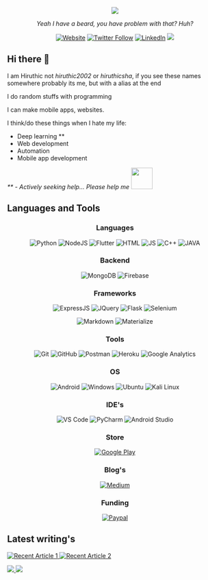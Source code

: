 <!--
**hiruthic2002/hiruthic2002** is a ✨ _special_ ✨ repository because its `README.md` (this file) appears on your GitHub profile.

Here are some ideas to get you started:

- 🔭 I’m currently working on ...
- 🌱 I’m currently learning ...
- 👯 I’m looking to collaborate on ...
- 🤔 I’m looking for help with ...
- 💬 Ask me about ...
- 📫 How to reach me: ...
- 😄 Pronouns: ...
- ⚡ Fun fact: ...
-->

<div align="center">
<img src="https://img.icons8.com/bubbles/100/000000/man-with-beard-in-blue-glasses.png"/>

<i>Yeah I have a beard, you have problem with that? Huh? </i>


[![Website](https://img.shields.io/website?label=hiruthicSha.com&style=for-the-badge&url=https%3A%2F%2Fsha-resume.herokuapp.com)](https://sha-resume.herokuapp.com/)
[![Twitter Follow](https://img.shields.io/twitter/follow/_hiruthicSha?color=1DA1F2&logo=twitter&style=for-the-badge)](https://twitter.com/intent/follow?original_referer=https%3A%2F%2Fgithub.com%2F_hiruthicSha&screen_name=_hiruthicSha)
[![LinkedIn](https://img.shields.io/badge/LinkedIn-0077B5?style=for-the-badge&logo=linkedin&logoColor=white)](https://www.linkedin.com/in/hiruthic-s-s)
![](https://estruyf-github.azurewebsites.net/api/VisitorHit?user=hiruthicShaSS&repo=github-visitors-badge&countColorcountColor&countColor=%237B1E7A)
</div>

## Hi there 👋

I am Hiruthic not *hiruthic2002* or *hiruthicsha*, if you see these names somewhere probably its me, but with a alias at the end

I do random stuffs with programming

I can make mobile apps, websites.

I think/do these things when I hate my life:
  - Deep learning **
  - Web development
  - Automation
  - Mobile app development
    
_** - Actively seeking help... Please help me_ <img src="https://www.pinclipart.com/picdir/big/143-1438381_sad-broken-heart-sticker-for-ios-android-giphy.png" width=50>

## Languages and Tools
<div align="center">

### Languages
![Python](https://img.shields.io/badge/Python-FFD43B?style=for-the-badge&logo=python&logoColor=darkgreen)
![NodeJS](https://img.shields.io/badge/Node.js-43853D?style=for-the-badge&logo=node-dot-js&logoColor=white)
![Flutter](https://img.shields.io/badge/Flutter-02569B?style=for-the-badge&logo=flutter&logoColor=white)
![HTML](https://img.shields.io/badge/HTML5-E34F26?style=for-the-badge&logo=html5&logoColor=white)
![JS](https://img.shields.io/badge/JavaScript-F7DF1E?style=for-the-badge&logo=javascript&logoColor=black)
![C++](https://img.shields.io/badge/C%2B%2B-00599C?style=for-the-badge&logo=c%2B%2B&logoColor=white)
![JAVA](https://img.shields.io/badge/Java-ED8B00?style=for-the-badge&logo=java&logoColor=white)
</div>

<div align="center">

### Backend
  ![MongoDB](https://img.shields.io/badge/MongoDB-4EA94B?style=for-the-badge&logo=mongodb&logoColor=white)
![Firebase](https://img.shields.io/badge/firebase-ffca28?style=for-the-badge&logo=firebase&logoColor=black)
</div>

<div align="center">

### Frameworks
  ![ExpressJS](https://img.shields.io/badge/Express.js-000000?style=for-the-badge&logo=express&logoColor=white)
![JQuery](https://img.shields.io/badge/jQuery-0769AD?style=for-the-badge&logo=jquery&logoColor=white)
![Flask](https://img.shields.io/badge/Flask-000000?style=for-the-badge&logo=flask&logoColor=white)
![Selenium](https://img.shields.io/badge/Selenium-43B02A?style=for-the-badge&logo=Selenium&logoColor=white)

  ![Markdown](https://img.shields.io/badge/Markdown-000000?style=for-the-badge&logo=markdown&logoColor=white)
![Materialize](https://img.shields.io/badge/-materialize--css-ff69b4?style=for-the-badge&logo=materialize--css&logoColor=white)

</div>

<div align="center">

### Tools
  ![Git](https://img.shields.io/badge/Git-F05032?style=for-the-badge&logo=git&logoColor=white)
![GitHub](https://img.shields.io/static/v1?style=for-the-badge&message=GitHub&color=181717&logo=GitHub&logoColor=FFFFFF&label=)
![Postman](https://img.shields.io/badge/Postman-FF6C37?style=for-the-badge&logo=Postman&logoColor=white)
![Heroku](https://img.shields.io/badge/Heroku-430098?style=for-the-badge&logo=heroku&logoColor=white)
![Google Analytics](https://img.shields.io/badge/Google%20Analytics-E37400?style=for-the-badge&logo=google%20analytics&logoColor=white)
</div>

<div align="center">

### OS
  ![Android](https://img.shields.io/badge/Android-3DDC84?style=for-the-badge&logo=android&logoColor=white)
![Windows](https://img.shields.io/badge/Windows-0078D6?style=for-the-badge&logo=windows&logoColor=white)
![Ubuntu](https://img.shields.io/badge/Ubuntu-E95420?style=for-the-badge&logo=ubuntu&logoColor=white)
![Kali Linux](https://img.shields.io/badge/Kali_Linux-557C94?style=for-the-badge&logo=kali-linux&logoColor=white)
</div>

<div align="center">

### IDE's
  ![VS Code](https://img.shields.io/badge/Visual_Studio_Code-0078D4?style=for-the-badge&logo=visual%20studio%20code&logoColor=white)
![PyCharm](https://img.shields.io/badge/PyCharm-000000.svg?&style=for-the-badge&logo=PyCharm&logoColor=white)
![Android Studio](https://img.shields.io/static/v1?style=for-the-badge&message=Android+Studio&color=222222&logo=Android+Studio&logoColor=3DDC84&label=)
</div>

<div align="center">

### Store
  [![Google Play](https://img.shields.io/badge/Google_Play-414141?style=for-the-badge&logo=google-play&logoColor=white)](https://play.google.com/store/apps/dev?id=7887686445131108206)
</div>

<div align="center">

### Blog's
  [![Medium](https://img.shields.io/badge/Medium-12100E?style=for-the-badge&logo=medium&logoColor=white)](https://hiruthicsha.medium.com/)
</div>

<div align="center">

### Funding
  [![Paypal](https://img.shields.io/badge/PayPal-00457C?style=for-the-badge&logo=paypal&logoColor=white)](https://paypal.me/hiruthic?locale.x=en_GB)
</div>


## Latest writing's
<a target="_blank" href="https://github-readme-medium-recent-article.vercel.app/medium/@hiruthicSha/0"><img src="https://github-readme-medium-recent-article.vercel.app/medium/@hiruthicSha/0" alt="Recent Article 1">
<a target="_blank" href="https://github-readme-medium-recent-article.vercel.app/medium/@hiruthicSha/1"><img src="https://github-readme-medium-recent-article.vercel.app/medium/@hiruthicSha/1" alt="Recent Article 2">


<a href="https://github.com/hiruthicShaSS">
  <img src="https://github-readme-stats.vercel.app/api/top-langs/?username=hiruthicShaSS&theme=dark&hide_border=true&hide_langs_below=1&langs_count=6&layout=compact&bg_color=0,000000,434343" />
  <img src="https://github-readme-stats.vercel.app/api?username=hiruthicShaSS&show_icons=true&theme=dark&hide_border=true&bg_color=0,000000,434343" />
</a>
